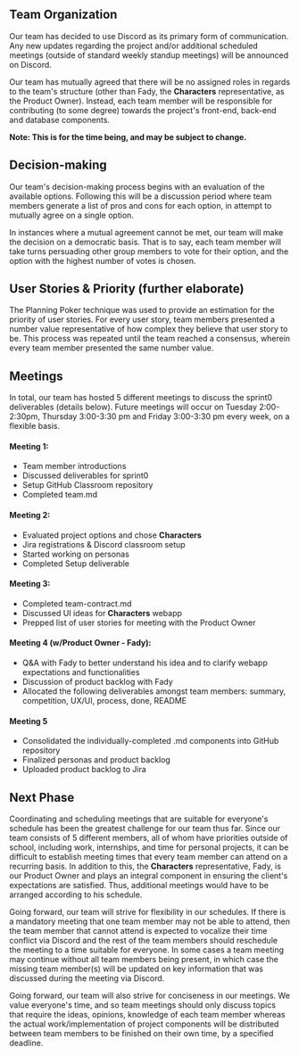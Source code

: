 ## Team Organization

Our team has decided to use Discord as its primary form of communication. Any new updates regarding the project and/or additional scheduled meetings (outside of standard weekly standup meetings) will be announced on Discord.

Our team has mutually agreed that there will be no assigned roles in regards to the team's structure (other than Fady, the <b>Characters</b> representative, as the Product Owner). Instead, each team member will be responsible for contributing (to some degree) towards the project's front-end, back-end and database components.

<b>Note: This is for the time being, and may be subject to change.</b> 

## Decision-making
Our team's decision-making process begins with an evaluation of the available options. Following this will be a discussion period where team members generate a list of pros and cons for each option, in attempt to mutually agree on a single option. 

In instances where a mutual agreement cannot be met, our team will make the decision on a democratic basis. That is to say, each team member will take turns persuading other group members to vote for their option, and the option with the highest number of votes is chosen.  

## User Stories & Priority (further elaborate)

The Planning Poker technique was used to provide an estimation for the priority of user stories. For every user story, team members presented a number value representative of how complex they believe that user story to be. This process was repeated until the team reached a consensus, wherein every team member presented the same number value. 

## Meetings
In total, our team has hosted 5 different meetings to discuss the sprint0 deliverables (details below). Future meetings will occur on Tuesday 2:00-2:30pm, Thursday 3:00-3:30 pm and Friday 3:00-3:30 pm every week, on a flexible basis. 

#### Meeting 1:
<ul>
    <li>Team member introductions</li>
    <li>Discussed deliverables for sprint0</li>
    <li>Setup GitHub Classroom repository</li>
    <li>Completed team.md</li>
</ul>

#### Meeting 2:
<ul>
    <li>Evaluated project options and chose <b>Characters</b></li>
    <li>Jira registrations & Discord classroom setup</li>
    <li>Started working on personas</li>
    <li>Completed Setup deliverable</li>
</ul>

#### Meeting 3:
<ul>
    <li>Completed team-contract.md</li>
    <li>Discussed UI ideas for <b>Characters</b> webapp</li>
    <li>Prepped list of user stories for meeting with the Product Owner</li>
</ul>

#### Meeting 4 (w/Product Owner - Fady):
<ul>
    <li>Q&A with Fady to better understand his idea and to clarify webapp expectations and functionalities</li>
    <li>Discussion of product backlog with Fady</li>
    <li>Allocated the following deliverables amongst team members: summary, competition, UX/UI, process, done, README</li>
</ul>

#### Meeting 5
<ul>
    <li>Consolidated the individually-completed .md components into GitHub repository</li>
    <li>Finalized personas and product backlog</li>
    <li>Uploaded product backlog to Jira</li>
</ul>


## Next Phase

Coordinating and scheduling meetings that are suitable for everyone's schedule has been the greatest challenge for our team thus far. Since our team consists of 5 different members, all of whom have priorities outside of school, including work, internships, and time for personal projects, it can be difficult to establish meeting times that every team member can attend on a recurring basis. In addition to this, the <b>Characters</b> representative, Fady, is our Product Owner and plays an integral component in ensuring the client's expectations are satisfied. Thus, additional meetings would have to be arranged according to his schedule.

Going forward, our team will strive for flexibility in our schedules. If there is a mandatory meeting that one team member may not be able to attend, then the team member that cannot attend is expected to vocalize their time conflict via Discord and the rest of the team members should reschedule the meeting to a time suitable for everyone. In some cases a team meeting may continue without all team members being present, in which case the missing team member(s) will be updated on key information that was discussed during the meeting via Discord.

Going forward, our team will also strive for conciseness in our meetings. We value everyone's time, and so team meetings should only discuss topics that require the ideas, opinions, knowledge of each team member whereas the actual work/implementation of project components will be distributed between team members to be finished on their own time, by a specified deadline. 